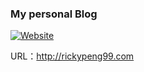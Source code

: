 ### My personal Blog

[![Website](https://img.shields.io/website-available-down-brightgreen-red/https://rickypeng99.com.svg?label=rickypeng99.com)](https://rickypeng99.com)


URL：http://rickypeng99.com